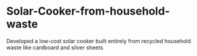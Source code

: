 # Solar-Cooker-from-household-waste
Developed a low-cost solar cooker built entirely from recycled household waste like cardboard and silver sheets
